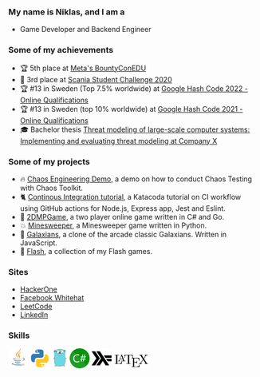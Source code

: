 ### My name is Niklas, and I am a
* Game Developer and Backend Engineer


### Some of my achievements
* 🏆 5th place at [Meta's BountyConEDU](https://www.facebook.com/whitehat/profile/nillew)
* :3rd_place_medal: 3rd place at [Scania Student Challenge 2020](https://thechallenge.scania.com/)
* :trophy: \#13 in Sweden (Top 7.5% worldwide) at [Google Hash Code 2022 - Online Qualifications](https://github.com/adnanjam/hash)
* :trophy: \#13 in Sweden (top 10% worldwide) at [Google Hash Code 2021 - Online Qualifications](https://github.com/manjikian/hashcode) 
* :mortar_board: Bachelor thesis [Threat modeling of large-scale computer systems: Implementing and evaluating threat modeling at Company X](http://urn.kb.se/resolve?urn=urn:nbn:se:kth:diva-280099) 


### Some of my projects
* 🔥 [Chaos Engineering Demo](https://github.com/nwessman/Chaos-Engineering-Demo), a demo on how to conduct Chaos Testing with Chaos Toolkit.
* :cat2: [Continous Integration tutorial](https://github.com/nwessman/katacoda-scenarios), a Katacoda tutorial on CI workflow using GitHub actions for Node.js, Express app, Jest and Eslint.
* :busts_in_silhouette: [2DMPGame](https://github.com/nwessman/2DMPGame), a two player online game written in C# and Go. 
* :boom: [Minesweeper](https://github.com/nwessman/Minesweeper), a Minesweeper game written in Python.
* :space_invader: [Galaxians](https://github.com/maggithor97/Galaxians), a clone of the arcade classic Galaxians. Written in JavaScript.
* :runner: [Flash](https://github.com/nwessman/Flash), a collection of my Flash games.

### Sites
* [HackerOne](https://hackerone.com/nwessman)
* [Facebook Whitehat](https://www.facebook.com/whitehat/profile/nillew)
* [LeetCode](https://leetcode.com/nwessman/)
* [LinkedIn](https://www.linkedin.com/in/niklas-wessman/)

### Skills
<img height="40px" src="./Icons/Java2.png" /> <img height="40px" src="./Icons/Python.png" /> <img height="40px" src="./Icons/Go.png" /> <img height="40px" src="./Icons/Csharp.png" /> <img height="40px" src="./Icons/Haskell.png" /> <img height="30px" src="./Icons/latex_logo.png" />




<!--
**nwessman/nwessman** is a ✨ _special_ ✨ repository because its `README.md` (this file) appears on your GitHub profile.

Here are some ideas to get you started:

- 🔭 I’m currently working on ...
- 🌱 I’m currently learning ...
- 👯 I’m looking to collaborate on ...
- 🤔 I’m looking for help with ...
- 💬 Ask me about ...
- 📫 How to reach me: ...
- 😄 Pronouns: ...
- ⚡ Fun fact: ...
- :monkey:
-->

